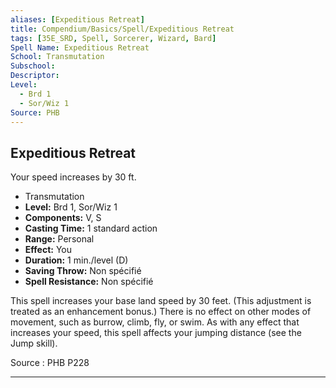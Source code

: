 ```yaml
---
aliases: [Expeditious Retreat]
title: Compendium/Basics/Spell/Expeditious Retreat
tags: [35E_SRD, Spell, Sorcerer, Wizard, Bard]
Spell Name: Expeditious Retreat
School: Transmutation
Subschool: 
Descriptor: 
Level:
  - Brd 1
  - Sor/Wiz 1
Source: PHB
---
```



## Expeditious Retreat

Your speed increases by 30 ft.

*   Transmutation
*   **Level:** Brd 1, Sor/Wiz 1
*   **Components:** V, S
*   **Casting Time:** 1 standard action
*   **Range:** Personal
*   **Effect:** You
*   **Duration:** 1 min./level (D)
*   **Saving Throw:** Non spécifié
*   **Spell Resistance:** Non spécifié

<p>This spell increases your base land speed by 30 feet. (This adjustment is treated as an enhancement bonus.) There is no effect on other modes of movement, such as burrow, climb, fly, or swim. As with any effect that increases your speed, this spell affects your jumping distance (see the Jump skill).</p>

Source : PHB P228

---
